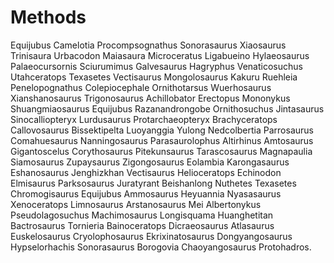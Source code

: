 # Methods

Equijubus Camelotia Procompsognathus Sonorasaurus Xiaosaurus Trinisaura Urbacodon Maiasaura Microceratus Ligabueino Hylaeosaurus Palaeocursornis Sciurumimus Galvesaurus Hagryphus Venaticosuchus Utahceratops Texasetes Vectisaurus Mongolosaurus Kakuru Ruehleia Penelopognathus Colepiocephale Ornithotarsus Wuerhosaurus Xianshanosaurus Trigonosaurus Achillobator Erectopus Mononykus Shuangmiaosaurus Equijubus Razanandrongobe Ornithosuchus Jintasaurus Sinocalliopteryx Lurdusaurus Protarchaeopteryx Brachyceratops Callovosaurus Bissektipelta Luoyanggia Yulong Nedcolbertia Parrosaurus Comahuesaurus Nanningosaurus Parasaurolophus Altirhinus Amtosaurus Gigantoscelus Corythosaurus Pitekunsaurus Tarascosaurus Magnapaulia Siamosaurus Zupaysaurus Zigongosaurus Eolambia Karongasaurus Eshanosaurus Jenghizkhan Vectisaurus Helioceratops Echinodon Elmisaurus Parksosaurus Juratyrant Beishanlong Nuthetes Texasetes Chromogisaurus Equijubus Ammosaurus Heyuannia Nyasasaurus Xenoceratops Limnosaurus Arstanosaurus Mei Albertonykus Pseudolagosuchus Machimosaurus Longisquama Huanghetitan Bactrosaurus Tornieria Bainoceratops Dicraeosaurus Atlasaurus Euskelosaurus Cryolophosaurus Ekrixinatosaurus Dongyangosaurus Hypselorhachis Sonorasaurus Borogovia Chaoyangosaurus Protohadros.
